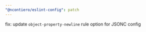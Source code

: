 ```yaml
---
"@ncontiero/eslint-config": patch
---
```


fix: update `object-property-newline` rule option for JSONC config
